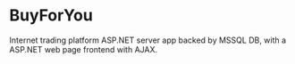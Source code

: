 # BuyForYou
Internet trading platform
ASP.NET server app backed by MSSQL DB, with a ASP.NET web page frontend with AJAX.
